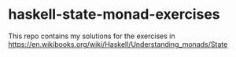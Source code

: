 # haskell-state-monad-exercises

This repo contains my solutions for the exercises in https://en.wikibooks.org/wiki/Haskell/Understanding_monads/State
